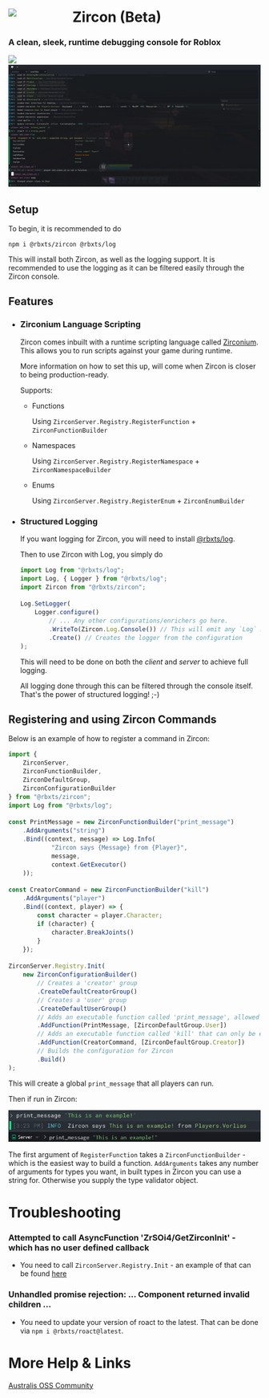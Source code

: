 <div>
    <img src="https://i.imgur.com/YgpbX7G.png" align="left" width="128"/>
    <h1>Zircon (Beta)</h1>
    <h3>A clean, sleek, runtime debugging console for Roblox</h3>
    <a href="https://npmjs.com/package/@rbxts/zircon"><img src="https://badge.fury.io/js/@rbxts%2Fzircon.svg"/></a>
    <br/>
</div>

<img src="./assets/Example2.png"/>

## Setup
To begin, it is recommended to do
```
npm i @rbxts/zircon @rbxts/log
```

This will install both Zircon, as well as the logging support. It is recommended to use the logging as it can be filtered easily through the Zircon console.

## Features
- ### Zirconium Language Scripting
    Zircon comes inbuilt with a runtime scripting language called [Zirconium](https://github.com/roblox-aurora/zirconium). This allows you to run scripts against your game during runtime.

    More information on how to set this up, will come when Zircon is closer to being production-ready.

    Supports:

    - Functions
        
        Using `ZirconServer.Registry.RegisterFunction` +  `ZirconFunctionBuilder`
    - Namespaces
        
        Using `ZirconServer.Registry.RegisterNamespace` + `ZirconNamespaceBuilder`
    - Enums
        
        Using `ZirconServer.Registry.RegisterEnum` + `ZirconEnumBuilder`
- ### Structured Logging
    If you want logging for Zircon, you will need to install [@rbxts/log](https://github.com/roblox-aurora/rbx-log).

    Then to use Zircon with Log, you simply do 
    ```ts
    import Log from "@rbxts/log";
    import Log, { Logger } from "@rbxts/log";
    import Zircon from "@rbxts/zircon";

    Log.SetLogger(
        Logger.configure()
            // ... Any other configurations/enrichers go here.
            .WriteTo(Zircon.Log.Console()) // This will emit any `Log` messages to the Zircon console
            .Create() // Creates the logger from the configuration
    );
    ```

    This will need to be done on both the _client_ and _server_ to achieve full logging.

    All logging done through this can be filtered through the console itself. That's the power of structured logging! ;-)

## Registering and using Zircon Commands
Below is an example of how to register a command in Zircon:

```ts
import { 
    ZirconServer,
    ZirconFunctionBuilder,
    ZirconDefaultGroup,
    ZirconConfigurationBuilder
} from "@rbxts/zircon";
import Log from "@rbxts/log";

const PrintMessage = new ZirconFunctionBuilder("print_message")
    .AddArguments("string")
    .Bind((context, message) => Log.Info(
            "Zircon says {Message} from {Player}", 
            message,
            context.GetExecutor()
    ));

const CreatorCommand = new ZirconFunctionBuilder("kill")
    .AddArguments("player")
    .Bind((context, player) => {
        const character = player.Character;
        if (character) {
            character.BreakJoints()
        }
    });

ZirconServer.Registry.Init(
    new ZirconConfigurationBuilder()
        // Creates a 'creator' group
        .CreateDefaultCreatorGroup()
        // Creates a 'user' group
        .CreateDefaultUserGroup()
        // Adds an executable function called 'print_message', allowed to be executed by `User` (everyone)
        .AddFunction(PrintMessage, [ZirconDefaultGroup.User])
        // Adds an executable function called 'kill' that can only be executed by a creator of the place.
        .AddFunction(CreatorCommand, [ZirconDefaultGroup.Creator])
        // Builds the configuration for Zircon
        .Build()
);
```

This will create a global `print_message` that all players can run.

Then if run in Zircon:

<img src="./assets/Example1.png"/>

The first argument of `RegisterFunction` takes a `ZirconFunctionBuilder` - which is the easiest way to build a function. `AddArguments` takes any number of arguments for types you want, in built types in Zircon you can use a string for. Otherwise you supply the type validator object.

# Troubleshooting
### Attempted to call AsyncFunction 'ZrSOi4/GetZirconInit' - which has no user defined callback
- You need to call `ZirconServer.Registry.Init` - an example of that can be found [here](https://github.com/roblox-aurora/zircon-example/blob/master/src/server/main.server.ts#L20)
### Unhandled promise rejection: ... Component returned invalid children ...
- You need to update your version of roact to the latest. That can be done via `npm i @rbxts/roact@latest`.

# More Help & Links

[Australis OSS Community](https://discord.gg/SvUcvTRjPZ)

